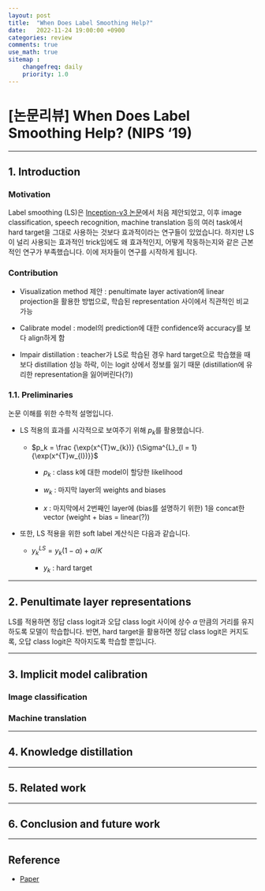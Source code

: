 ```yaml
---
layout: post
title:  "When Does Label Smoothing Help?"
date:   2022-11-24 19:00:00 +0900
categories: review
comments: true
use_math: true
sitemap :
    changefreq: daily
    priority: 1.0
---
```


# [논문리뷰] When Does Label Smoothing Help? (NIPS ‘19)

---

## 1. Introduction

### Motivation

Label smoothing (LS)은 [Inception-v3 논문](https://arxiv.org/abs/1512.00567)에서 처음 제안되었고, 이후 image classification, speech recognition, machine translation 등의 여러 task에서 hard target을 그대로 사용하는 것보다 효과적이라는 연구들이 있었습니다. 하지만 LS이 널리 사용되는 효과적인 trick임에도 왜 효과적인지, 어떻게 작동하는지와 같은 근본적인 연구가 부족했습니다. 이에 저자들이 연구를 시작하게 됩니다.

### Contribution

- Visualization method 제안 : penultimate layer activation에 linear projection을 활용한 방법으로, 학습된 representation 사이에서 직관적인 비교 가능

- Calibrate model : model의 prediction에 대한 confidence와 accuracy를 보다 align하게 함

- Impair distillation : teacher가 LS로 학습된 경우 hard target으로 학습했을 때 보다 distillation 성능 하락, 이는 logit 상에서 정보를 잃기 때문 (distillation에 유리한 representation을 잃어버린다(?))

### 1.1. Preliminaries

논문 이해를 위한 수학적 설명입니다.

- LS 적용의 효과를 시각적으로 보여주기 위해 $p_k$를 활용했습니다.

    - $p_k = \frac {\exp(x^{T}w_{k})} {\Sigma^{L}_{l = 1}{\exp(x^{T}w_{l})}}$

        - $p_k$ : class k에 대한 model이 할당한 likelihood

        - $w_k$ : 마지막 layer의 weights and biases

        - $x$ : 마지막에서 2번째인 layer에 (bias를 설명하기 위한) 1을 concat한 vector (weight + bias = linear(?))

- 또한, LS 적용을 위한 soft label 계산식은 다음과 같습니다.

    - $y^{LS}_{k} = y_k(1-\alpha) + \alpha/K$

        - $y_k$ : hard target

---

## 2. Penultimate layer representations

LS를 적용하면 정답 class logit과 오답 class logit 사이에 상수 $\alpha$ 만큼의 거리를 유지하도록 모델이 학습합니다. 반면, hard target을 활용하면 정답 class logit은 커지도록, 오답 class logit은 작아지도록 학습할 뿐입니다. 

---

## 3. Implicit model calibration

### Image classification

### Machine translation

---

## 4. Knowledge distillation

---

## 5. Related work

---

## 6. Conclusion and future work

---

## Reference

- [Paper](https://arxiv.org/abs/1906.02629)